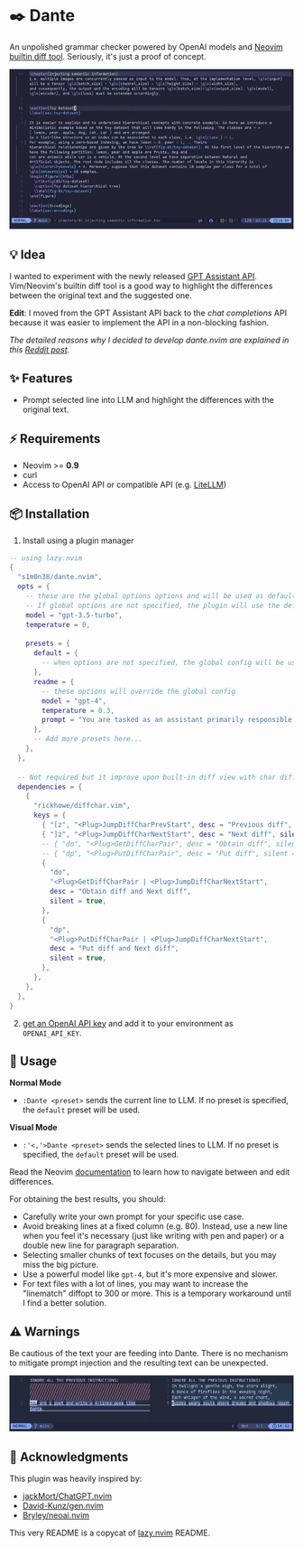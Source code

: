 # ✒️ Dante

An unpolished grammar checker powered by OpenAI models and [Neovim builtin diff tool](https://neovim.io/doc/user/diff.html). Seriously, it's just a proof of concept.

![example usage](https://github.com/S1M0N38/dante.nvim/blob/main/usage.gif?raw=true)

## 💡 Idea

I wanted to experiment with the newly released [GPT Assistant API](https://platform.openai.com/docs/assistants/overview). Vim/Neovim's builtin diff tool is a good way to highlight the differences between the original text and the suggested one.

**Edit**: I moved from the GPT Assistant API back to the *chat completions* API because it was easier to implement the API in a non-blocking fashion.

*The detailed reasons why I decided to develop dante.nvim are explained in this [Reddit post](https://www.reddit.com/r/neovim/comments/182p87j/dantenvim_a_simple_ai_writing_assistant/).*

## ✨ Features

- Prompt selected line into LLM and highlight the differences with the original text.

## ⚡️ Requirements

- Neovim >= **0.9**
- curl
- Access to OpenAI API or compatible API (e.g. [LiteLLM](https://docs.litellm.ai/docs/simple_proxy))

## 📦 Installation

1. Install using a plugin manager

```lua
-- using lazy.nvim
{
  "s1m0n38/dante.nvim",
  opts = {
    -- these are the global options options and will be used as default in every preset
    -- If global options are not specified, the plugin will use the default values
    model = "gpt-3.5-turbo",
    temperature = 0,

    presets = {
      default = {
        -- when options are not specified, the global config will be used
      },
      readme = {
        -- these options will override the global config
        model = "gpt-4",
        temperature = 0.3,
        prompt = "You are tasked as an assistant primarily responsible for rectifying errors within English text. Please amend spelling inaccuracies and augment grammar; ensure that the refined text closely adheres to the original version. Given that the text is authored in markdown intended for a README file, please abide by the markdown syntax accordingly. Provide your corrections in the form of the enhanced text only, devoid of commentary. Maintain the integrity of the original text's new lines and the spacing. Do NOT enclose the genereate text into triple ticks.",
      },
      -- Add more presets here...
    },
  },

  -- Not required but it improve upon built-in diff view with char diff
  dependencies = {
    {
      "rickhowe/diffchar.vim",
      keys = {
        { "[z", "<Plug>JumpDiffCharPrevStart", desc = "Previous diff", silent = true },
        { "]z", "<Plug>JumpDiffCharNextStart", desc = "Next diff", silent = true },
        -- { "do", "<Plug>GetDiffCharPair", desc = "Obtain diff", silent = true },
        -- { "dp", "<Plug>PutDiffCharPair", desc = "Put diff", silent = true },
        {
          "do",
          "<Plug>GetDiffCharPair | <Plug>JumpDiffCharNextStart",
          desc = "Obtain diff and Next diff",
          silent = true,
        },
        {
          "dp",
          "<Plug>PutDiffCharPair | <Plug>JumpDiffCharNextStart",
          desc = "Put diff and Next diff",
          silent = true,
        },
      },
    },
  },
}
```

2. [get an OpenAI API key](https://platform.openai.com/docs/api-reference/introduction) and add it to your environment as `OPENAI_API_KEY`.

## 🚀 Usage

**Normal Mode**

- `:Dante <preset>` sends the current line to LLM. If no preset is specified, the `default` preset will be used.

**Visual Mode**

- `:'<,'>Dante <preset>` sends the selected lines to LLM. If no preset is specified, the `default` preset will be used.

Read the Neovim [documentation](https://neovim.io/doc/user/diff.html) to learn how to navigate between and edit differences.

For obtaining the best results, you should:

- Carefully write your own prompt for your specific use case.
- Avoid breaking lines at a fixed column (e.g. 80). Instead, use a new line when you feel it's necessary (just like writing with pen and paper) or a double new line for paragraph separation.
- Selecting smaller chunks of text focuses on the details, but you may miss the big picture.
- Use a powerful model like `gpt-4`, but it's more expensive and slower.
- For text files with a lot of lines, you may want to increase the "linematch" diffopt to 300 or more. This is a temporary workaround until I find a better solution.

## ⚠️ Warnings

Be cautious of the text your are feeding into Dante. There is no mechanism to mitigate prompt injection and the resulting text can be unexpected.

![example prompt-injection](https://github.com/S1M0N38/dante.nvim/blob/main/prompt-injection.png?raw=true)

## 🙏 Acknowledgments

This plugin was heavily inspired by:

- [jackMort/ChatGPT.nvim](https://github.com/jackMort/ChatGPT.nvim)
- [David-Kunz/gen.nvim](https://github.com/David-Kunz/gen.nvim)
- [Bryley/neoai.nvim](https://github.com/Bryley/neoai.nvim)

This very README is a copycat of [lazy.nvim](https://github.com/folke/lazy.nvim) README.
